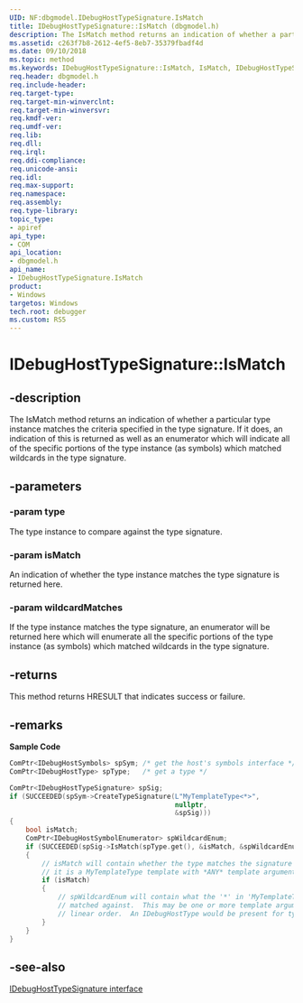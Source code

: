 ```yaml
---
UID: NF:dbgmodel.IDebugHostTypeSignature.IsMatch
title: IDebugHostTypeSignature::IsMatch (dbgmodel.h)
description: The IsMatch method returns an indication of whether a particular type instance matches the criteria specified in the type signature. 
ms.assetid: c263f7b8-2612-4ef5-8eb7-35379fbadf4d
ms.date: 09/10/2018
ms.topic: method
ms.keywords: IDebugHostTypeSignature::IsMatch, IsMatch, IDebugHostTypeSignature.IsMatch, IDebugHostTypeSignature::IsMatch, IDebugHostTypeSignature.IsMatch
req.header: dbgmodel.h
req.include-header:
req.target-type:
req.target-min-winverclnt:
req.target-min-winversvr:
req.kmdf-ver:
req.umdf-ver:
req.lib:
req.dll:
req.irql: 
req.ddi-compliance:
req.unicode-ansi:
req.idl:
req.max-support:
req.namespace:
req.assembly:
req.type-library: 
topic_type: 
- apiref
api_type: 
- COM
api_location: 
- dbgmodel.h
api_name: 
- IDebugHostTypeSignature.IsMatch
product:
- Windows
targetos: Windows
tech.root: debugger
ms.custom: RS5
---
```


# IDebugHostTypeSignature::IsMatch


## -description

The IsMatch method returns an indication of whether a particular type instance matches the criteria specified in the type signature. If it does, an indication of this is returned as well as an enumerator which will indicate all of the specific portions of the type instance (as symbols) which matched wildcards in the type signature. 

## -parameters

### -param type
The type instance to compare against the type signature.

### -param isMatch
An indication of whether the type instance matches the type signature is returned here.

### -param wildcardMatches
If the type instance matches the type signature, an enumerator will be returned here which will enumerate all the specific portions of the type instance (as symbols) which matched wildcards in the type signature.


## -returns
This method returns HRESULT that indicates success or failure.

## -remarks
**Sample Code**

```cpp
ComPtr<IDebugHostSymbols> spSym; /* get the host's symbols interface */
ComPtr<IDebugHostType> spType;   /* get a type */

ComPtr<IDebugHostTypeSignature> spSig;
if (SUCCEEDED(spSym->CreateTypeSignature(L"MyTemplateType<*>", 
                                         nullptr, 
                                         &spSig)))
{
    bool isMatch;
    ComPtr<IDebugHostSymbolEnumerator> spWildcardEnum;
    if (SUCCEEDED(spSig->IsMatch(spType.get(), &isMatch, &spWildcardEnum)))
    {
        // isMatch will contain whether the type matches the signature (whether 
        // it is a MyTemplateType template with *ANY* template arguments
        if (isMatch)
        {
            // spWildcardEnum will contain what the '*' in 'MyTemplateType<*>' 
            // matched against.  This may be one or more template arguments in 
            // linear order.  An IDebugHostType would be present for type arguments.
        }
    }
}
```

## -see-also

[IDebugHostTypeSignature interface](nn-dbgmodel-idebughosttypesignature.md)

